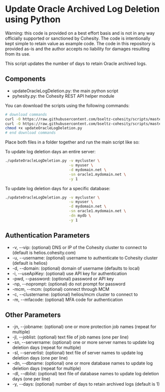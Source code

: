 # Update Oracle Archived Log Deletion using Python

Warning: this code is provided on a best effort basis and is not in any way officially supported or sanctioned by Cohesity. The code is intentionally kept simple to retain value as example code. The code in this repository is provided as-is and the author accepts no liability for damages resulting from its use.

This script updates the number of days to retain Oracle archived logs.

## Components

* updateOracleLogDeletion.py: the main python script
* pyhesity.py: the Cohesity REST API helper module

You can download the scripts using the following commands:

```bash
# download commands
curl -O https://raw.githubusercontent.com/bseltz-cohesity/scripts/master/oracle/python/updateOracleLogDeletion/updateOracleLogDeletion.py
curl -O https://raw.githubusercontent.com/bseltz-cohesity/scripts/master/python/pyhesity.py
chmod +x updateOracleLogDeletion.py
# end download commands
```

Place both files in a folder together and run the main script like so:

To update log deletion days an entire server:

```bash
./updateOracleLogDeletion.py -v mycluster \
                             -u myuser \
                             -d mydomain.net \
                             -sn oracle1.mydomain.net \
                             -y 1
```

To update log deletion days for a specific database:

```bash
./updateOracleLogDeletion.py -v mycluster \
                             -u myuser \
                             -d mydomain.net \
                             -sn oracle1.mydomain.net \
                             -dn mydb \
                             -y 1
```

## Authentication Parameters

* -v, --vip: (optional) DNS or IP of the Cohesity cluster to connect to (default is helios.cohesity.com)
* -u, --username: (optional) username to authenticate to Cohesity cluster (default is helios)
* -d, --domain: (optional) domain of username (defaults to local)
* -i, --useApiKey: (optional) use API key for authentication
* -pwd, --password: (optional) password or API key
* -np, --noprompt: (optional) do not prompt for password
* -mcm, --mcm: (optional) connect through MCM
* -c, --clustername: (optional) helios/mcm cluster to connect to
* -m, --mfacode: (optional) MFA code for authentication

## Other Parameters

* -jn, --jobname: (optional) one or more protection job names (repeat for multiple)
* -jl, --joblist: (optional) text file of job names (one per line)
* -sn, --servername: (optional) one or more server names to update log deletion days (repeat for multiple)
* -sl, --serverlist: (optional) text file of server names to update log deletion days (one per line)
* -dn, --dbname: (optional) one or more database names to update log deletion days (repeat for multiple)
* -dl, --dblist: (optional) text file of database names to update log deletion days (one per line)
* -y, --days: (optional) number of days to retain archived logs (default is 1)
